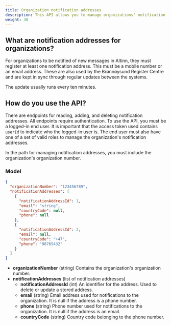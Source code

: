 ```yaml
---
title: Organization notification addresses
description: This API allows you to manage organizations' notification addresses
weight: 30
---
```


## What are notification addresses for organizations?
For organizations to be notified of new messages in Altinn, they must register at least one notification address. This must be a mobile number or an email address.
These are also used by the Brønnøysund Register Centre and are kept in sync through regular updates between the systems.

The update usually runs every ten minutes.

## How do you use the API?
There are endpoints for reading, adding, and deleting notification addresses.
All endpoints require authentication. To use the API, you must be a logged-in end user. It is important that the access token used contains `userId` to indicate who the logged-in user is.
The end user must also have one of a set of valid roles to manage the organization's notification addresses.

In the path for managing notification addresses, you must include the organization's organization number.

### Model
```json
{
  "organizationNumber": "123456789",
  "notificationAddresses": [
    {
      "notificationAddressId": 1,
      "email": "string",
      "countryCode": null,
      "phone": null
    },
    {
      "notificationAddressId": 2,
      "email": null,
      "countryCode": "+47",
      "phone": "98765432"
    }
  ]
}
```
* **organizationNumber** (string) Contains the organization's organization number.
* **notificationAddresses** (list of notification addresses)
    * **notificationAddressId** (int) An identifier for the address. Used to delete or update a stored address.
    * **email** (string) Email address used for notifications to the organization. It is null if the address is a phone number.
    * **phone** (string) Phone number used for notifications to the organization. It is null if the address is an email.
    * **countryCode** (string) Country code belonging to the phone number.